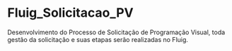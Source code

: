 # Fluig_Solicitacao_PV

Desenvolvimento do Processo de Solicitação de Programação Visual, toda gestão da solicitação e suas etapas serão realizadas no Fluig.
